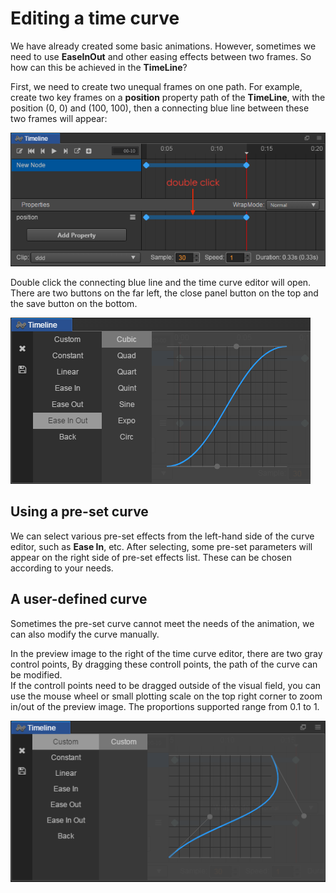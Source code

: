 # Editing a time curve

We have already created some basic animations. However, sometimes we need to use **EaseInOut** and other easing effects between two frames. So how can this be achieved in the **TimeLine**?

First, we need to create two unequal frames on one path. For example, create two key frames on a **position** property path of the **TimeLine**, with the position (0, 0) and (100, 100), then a connecting blue line between these two frames will appear:

![time curve](time-curve/blue_line.png)

Double click the connecting blue line and the time curve editor will open. There are two buttons on the far left, the close panel button on the top and the save button on the bottom.

![time curve](time-curve/main.png)

## Using a pre-set curve

We can select various pre-set effects from the left-hand side of the curve editor, such as **Ease In**, etc. After selecting, some pre-set parameters will appear on the right side of pre-set effects list. These can be chosen according to your needs.

## A user-defined curve

Sometimes the pre-set curve cannot meet the needs of the animation, we can also modify the curve manually.

In the preview image to the right of the time curve editor, there are two gray control points, By dragging these controll points, the path of the curve can be modified.<br>
If the controll points need to be dragged outside of the visual field, you can use the mouse wheel or small plotting scale on the top right corner to zoom in/out of the preview image. The proportions supported range from 0.1 to 1.

![time curve](time-curve/custom.png)
